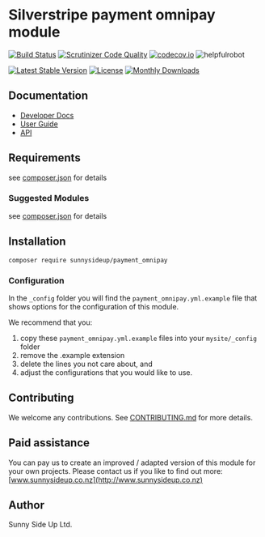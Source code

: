 # Silverstripe payment omnipay module
[![Build Status](https://travis-ci.org/sunnysideup/silverstripe-payment_omnipay.svg?branch=master)](https://travis-ci.org/sunnysideup/silverstripe-payment_omnipay)
[![Scrutinizer Code Quality](https://scrutinizer-ci.com/g/sunnysideup/silverstripe-payment_omnipay/badges/quality-score.png?b=master)](https://scrutinizer-ci.com/g/sunnysideup/silverstripe-payment_omnipay/?branch=master)
[![codecov.io](https://codecov.io/github/sunnysideup/silverstripe-payment_omnipay/coverage.svg?branch=master)](https://codecov.io/github/sunnysideup/silverstripe-payment_omnipay?branch=master)
![helpfulrobot](https://helpfulrobot.io/sunnysideup/payment_omnipay/badge)

[![Latest Stable Version](https://poser.pugx.org/sunnysideup/payment_omnipay/version)](https://packagist.org/packages/sunnysideup/payment_omnipay)
[![License](https://poser.pugx.org/sunnysideup/payment_omnipay/license)](https://packagist.org/packages/sunnysideup/payment_omnipay)
[![Monthly Downloads](https://poser.pugx.org/sunnysideup/payment_omnipay/d/monthly)](https://packagist.org/packages/sunnysideup/payment_omnipay)


## Documentation



 * [Developer Docs](docs/en/INDEX.md)
 * [User Guide](docs/en/userguide.md)
 * [API](http://ssmods.com/apis/payment_omnipay/docs/en/api/)

## Requirements



see [composer.json](composer.json) for details

### Suggested Modules



see [composer.json](composer.json) for details


## Installation


```
composer require sunnysideup/payment_omnipay
```

### Configuration



In the `_config` folder you will find the `payment_omnipay.yml.example`
file that shows options for the configuration of this module.

We recommend that you:

  1. copy these `payment_omnipay.yml.example` files into your
`mysite/_config` folder
  2. remove the .example extension
  3. delete the lines you not care about, and
  4. adjust the configurations that you would like to use.


## Contributing



We welcome any contributions. See [CONTRIBUTING.md](CONTRIBUTING.md) for more details.

## Paid assistance



You can pay us to create an improved / adapted version of this module for your own projects.  Please contact us if you like to find out more: [www.sunnysideup.co.nz](http://www.sunnysideup.co.nz)

## Author



Sunny Side Up Ltd.
